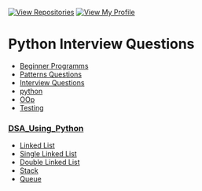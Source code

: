 
[![View Repositories](https://img.shields.io/badge/View-My_Repositories-blue?logo=GitHub)](https://github.com/yaswanthteja?tab=repositories)
[![View My Profile](https://img.shields.io/badge/View-My_Profile-green?logo=GitHub)](https://github.com/yaswanthteja)

# Python Interview Questions




- [Beginner Programms](https://github.com/yaswanthteja/Python-Interview-Questions/tree/main/Beginner_Programs)
- [Patterns Questions](https://github.com/yaswanthteja/Python-Interview-Questions/blob/main/Patterns.md)
- [Interview Questions](https://github.com/yaswanthteja/Python-Interview-Questions/blob/main/Interview_Questions.md) 
- [python](https://github.com/yaswanthteja/Python-Interview-Questions/blob/main/Interview_Questions_1.md)
- [OOp](https://github.com/yaswanthteja/Python-Interview-Questions/blob/main/OOP.md)
-  [Testing](https://github.com/yaswanthteja/Python-Interview-Questions/blob/main/Testing/Readme.md)
###  [DSA_Using_Python](https://github.com/yaswanthteja/Python-Interview-Questions/blob/main/DSA_Using_Python.md)

- [Linked List](https://github.com/yaswanthteja/Python-Interview-Questions/tree/main/DSA/Linked_list)
- [Single Linked List](https://github.com/yaswanthteja/Python-Interview-Questions/tree/main/DSA/Single_Linkedlist)
- [Double Linked List](https://github.com/yaswanthteja/Python-Interview-Questions/tree/main/DSA/Double_Linked_List)
- [Stack](https://github.com/yaswanthteja/Python-Interview-Questions/tree/main/DSA/Stack)
- [Queue](https://github.com/yaswanthteja/Python-Interview-Questions/tree/main/DSA/Queue)


